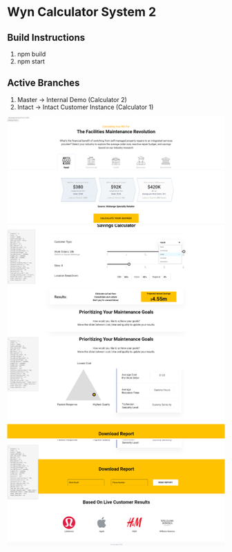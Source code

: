 # Wyn Calculator System 2

## Build Instructions
1. npm build
1. npm start

## Active Branches
1. Master -> Internal Demo (Calculator 2)
1. Intact -> Intact Customer Instance (Calculator 1)

<img src="screens/1.png">

<img src="screens/2.png">

<img src="screens/3.png">

<img src="screens/4.png">

